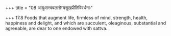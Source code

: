 +++
title = "08 आयुःसत्त्वबलारोग्यसुखप्रीतिविवर्धनाः"

+++
17.8 Foods that augment life, firmless of mind, strength, health,
happiness and delight, and which are succulent, oleaginous, substantial
and agreeable, are dear to one endowed with sattva.
